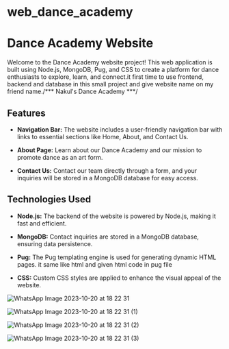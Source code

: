 # web_dance_academy

# Dance Academy Website

Welcome to the Dance Academy website project! This web application is built using Node.js, MongoDB, Pug, and CSS to create a platform for dance enthusiasts to explore, learn, and connect.it first time to use 
frontend, backend and database in this small project and give website name on my friend name./*** Nakul's Dance Academy ***/
 
## Features

- **Navigation Bar:** The website includes a user-friendly navigation bar with links to essential sections like Home, About, and Contact Us.

- **About Page:** Learn about our Dance Academy and our mission to promote dance as an art form.

- **Contact Us:** Contact our team directly through a form, and your inquiries will be stored in a MongoDB database for easy access.

## Technologies Used

- **Node.js:** The backend of the website is powered by Node.js, making it fast and efficient.

- **MongoDB:** Contact inquiries are stored in a MongoDB database, ensuring data persistence.

- **Pug:** The Pug templating engine is used for generating dynamic HTML pages. it same like html and  given html code in pug file 

- **CSS:** Custom CSS styles are applied to enhance the visual appeal of the website.

![WhatsApp Image 2023-10-20 at 18 22 31](https://github.com/prince2004patel/web_dance_academy/assets/141562215/a0f50e85-440d-4449-9a18-129f83563bcf)

![WhatsApp Image 2023-10-20 at 18 22 31 (1)](https://github.com/prince2004patel/web_dance_academy/assets/141562215/b3625cf1-733a-49cd-b283-bb60d7ed969a)

![WhatsApp Image 2023-10-20 at 18 22 31 (2)](https://github.com/prince2004patel/web_dance_academy/assets/141562215/5d45893c-6cad-463b-869b-6016e789b62a)

![WhatsApp Image 2023-10-20 at 18 22 31 (3)](https://github.com/prince2004patel/web_dance_academy/assets/141562215/e95f3625-88bb-4f48-8c5c-1fddd1d795de)
